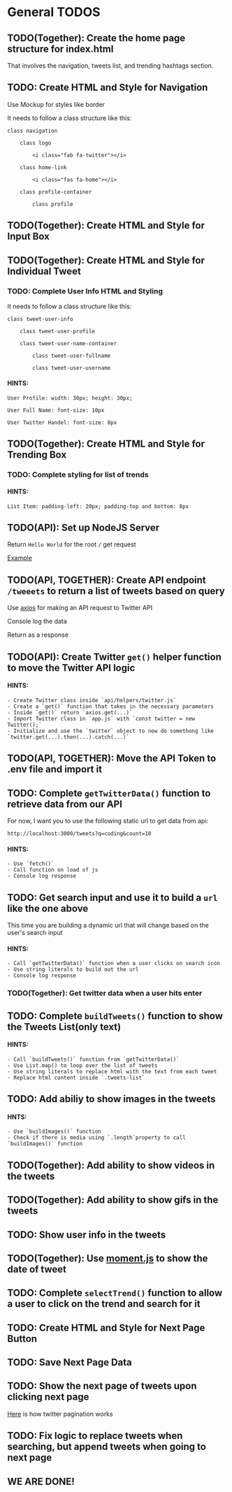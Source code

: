 # General TODOS

## TODO(Together): Create the home page structure for index.html

That involves the navigation, tweets list, and trending hashtags section.

## TODO: Create HTML and Style for Navigation

Use Mockup for styles like border

It needs to follow a class structure like this:

    class navigation

        class logo

            <i class="fab fa-twitter"></i>

        class home-link

            <i class="fas fa-home"></i>

        class profile-container

            class profile 

## TODO(Together): Create HTML and Style for Input Box

## TODO(Together): Create HTML and Style for Individual Tweet

### TODO: Complete User Info HTML and Styling

It needs to follow a class structure like this:

    class tweet-user-info

        class tweet-user-profile

        class tweet-user-name-container

            class tweet-user-fullname

            class tweet-user-username

#### HINTS:

    User Profile: width: 30px; height: 30px;

    User Full Name: font-size: 10px

    User Twitter Handel: font-size: 8px

## TODO(Together): Create HTML and Style for Trending Box

### TODO: Complete styling for list of trends

#### HINTS:

    List Item: padding-left: 20px; padding-top and bottom: 8px

## TODO(API): Set up NodeJS Server

Return `Hello World` for the root `/` get request

[Example](https://expressjs.com/en/starter/hello-world.html)

## TODO(API, TOGETHER): Create API endpoint `/tweeets` to return a list of tweets based on query

Use [axios](https://github.com/axios/axios) for making an API request to Twitter API

Console log the data

Return as a response

## TODO(API): Create Twitter `get()` helper function to move the Twitter API logic

#### HINTS:

    - Create Twitter class inside `api/helpers/twitter.js`
    - Create a `get()` function that takes in the necessary parameters
    - Inside `get()` return `axios.get(...)`
    - Import Twitter class in `app.js` with `const twitter = new Twitter();`
    - Initialize and use the `twitter` object to now do somethong like `twitter.get(...).then(...).catch(...)`

## TODO(API, TOGETHER): Move the API Token to .env file and import it

## TODO: Complete `getTwitterData()` function to retrieve data from our API

For now, I want you to use the following static url to get data from api:

```http://localhost:3000/tweets?q=coding&count=10```

#### HINTS:

    - Use `fetch()`
    - Call function on load of js
    - Console log response

## TODO: Get search input and use it to build a `url` like the one above

This time you are building a dynamic url that will change based on the user's search input

#### HINTS:

    - Call `getTwitterData()` function when a user clicks on search icon
    - Use string literals to build out the url
    - Console log response

### TODO(Together): Get twitter data when a user hits enter


## TODO: Complete `buildTweets()` function to show the Tweets List(only text)

#### HINTS:

    - Call `buildTweets()` function from `getTwitterData()`
    - Use List.map() to loop over the list of tweets
    - Use string literals to replace html with the text from each tweet
    - Replace html content inside `.tweets-list`

## TODO: Add abiliy to show images in the tweets

#### HNTS:

    - Use `buildImages()` function
    - Check if there is media using `.length`property to call `buildImages()` function

## TODO(Together): Add ability to show videos in the tweets

## TODO(Together): Add ability to show gifs in the tweets

## TODO: Show user info in the tweets

## TODO(Together): Use [moment.js](https://momentjs.com/) to show the date of tweet

## TODO: Complete `selectTrend()` function to allow a user to click on the trend and search for it

## TODO: Create HTML and Style for Next Page Button

## TODO: Save Next Page Data

## TODO: Show the next page of tweets upon clicking next page

[Here](https://developer.twitter.com/en/docs/tweets/timelines/guides/working-with-timelines) is how twitter pagination works

## TODO: Fix logic to replace tweets when searching, but append tweets when going to next page

## WE ARE DONE!
















